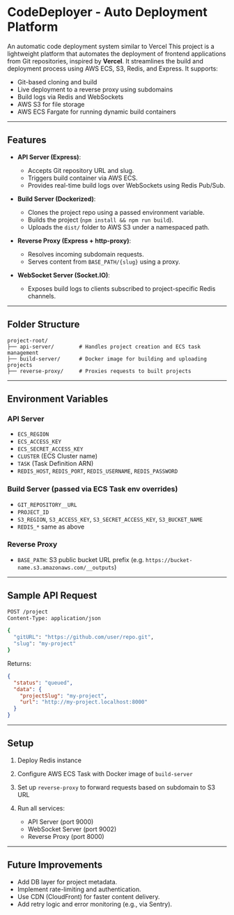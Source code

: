 # CodeDeployer - Auto Deployment Platform
An automatic code deployment system similar to Vercel
This project is a lightweight platform that automates the deployment of frontend applications from Git repositories, inspired by **Vercel**. It streamlines the build and deployment process using AWS ECS, S3, Redis, and Express.
It supports:

* Git-based cloning and build
* Live deployment to a reverse proxy using subdomains
* Build logs via Redis and WebSockets
* AWS S3 for file storage
* AWS ECS Fargate for running dynamic build containers

---

## Features

* **API Server (Express)**:

  * Accepts Git repository URL and slug.
  * Triggers build container via AWS ECS.
  * Provides real-time build logs over WebSockets using Redis Pub/Sub.

* **Build Server (Dockerized)**:

  * Clones the project repo using a passed environment variable.
  * Builds the project (`npm install && npm run build`).
  * Uploads the `dist/` folder to AWS S3 under a namespaced path.

* **Reverse Proxy (Express + http-proxy)**:

  * Resolves incoming subdomain requests.
  * Serves content from `BASE_PATH/{slug}` using a proxy.

* **WebSocket Server (Socket.IO)**:

  * Exposes build logs to clients subscribed to project-specific Redis channels.

---

## Folder Structure

```
project-root/
├── api-server/        # Handles project creation and ECS task management
├── build-server/      # Docker image for building and uploading projects
├── reverse-proxy/     # Proxies requests to built projects
```

---

## Environment Variables

### API Server

* `ECS_REGION`
* `ECS_ACCESS_KEY`
* `ECS_SECRET_ACCESS_KEY`
* `CLUSTER` (ECS Cluster name)
* `TASK` (Task Definition ARN)
* `REDIS_HOST`, `REDIS_PORT`, `REDIS_USERNAME`, `REDIS_PASSWORD`

### Build Server (passed via ECS Task env overrides)

* `GIT_REPOSITORY__URL`
* `PROJECT_ID`
* `S3_REGION`, `S3_ACCESS_KEY`, `S3_SECRET_ACCESS_KEY`, `S3_BUCKET_NAME`
* `REDIS_*` same as above

### Reverse Proxy

* `BASE_PATH`: S3 public bucket URL prefix (e.g. `https://bucket-name.s3.amazonaws.com/__outputs`)

---

## Sample API Request

```bash
POST /project
Content-Type: application/json

{
  "gitURL": "https://github.com/user/repo.git",
  "slug": "my-project"
}
```

Returns:

```json
{
  "status": "queued",
  "data": {
    "projectSlug": "my-project",
    "url": "http://my-project.localhost:8000"
  }
}
```

---

## Setup

1. Deploy Redis instance
2. Configure AWS ECS Task with Docker image of `build-server`
3. Set up `reverse-proxy` to forward requests based on subdomain to S3 URL
4. Run all services:

   * API Server (port 9000)
   * WebSocket Server (port 9002)
   * Reverse Proxy (port 8000)

---

## Future Improvements

* Add DB layer for project metadata.
* Implement rate-limiting and authentication.
* Use CDN (CloudFront) for faster content delivery.
* Add retry logic and error monitoring (e.g., via Sentry).
